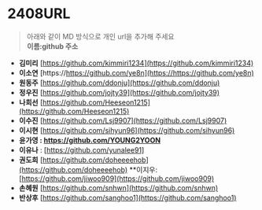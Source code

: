 # 2408URL
> 아래와 같이 MD 방식으로 개인 url을 추가해 주세요<br>
**이름:github 주소**

* **김미리** [https://github.com/kimmiri1234](https://github.com/kimmiri1234)
* **이소연** [https://https://github.com/ye8n](https://https://github.com/ye8n)
* **원동주** [https://github.com/ddonju](https://github.com/ddonju)
* **정우진** [https://github.com/jojty39](https://github.com/jojty39)
* **나희선** [https://github.com/Heeseon1215](https://github.com/Heeseon1215)
* **이수진** [https://github.com/Lsj9907](https://github.com/Lsj9907)
* **이시현** [https://github.com/sihyun96](https://github.com/sihyun96)
* **윤가영 : https://github.com/YOUNG2YOON**
* **이유나** : [https://github.com/yunalee91]
* **권도희** [https://github.com/doheeeehob](https://github.com/doheeeehob)
**이지우: [https://github.com/jiwoo909](https://github.com/jiwoo909)
* **손혜원** [https://github.com/snhwn](https://github.com/snhwn)
* **반상후** [https://github.com/sanghoo1](https://github.com/sanghoo1)
